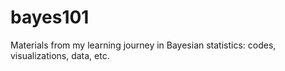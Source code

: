 
<!-- README.md is generated from README.Rmd. Please edit that file -->

# bayes101

<!-- badges: start -->
<!-- badges: end -->

Materials from my learning journey in Bayesian statistics: codes,
visualizations, data, etc.
